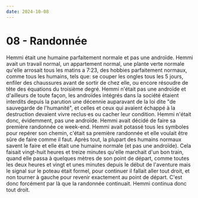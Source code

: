 ```yaml
---
date: 2024-10-08
---
```


# 08 - Randonnée

Hemmi était une humaine parfaitement normale et pas une androïde. Hemmi avait
un travail normal, un appartement normal, une plante verte normale qu'elle
arrosait tous les matins a 7:23, des hobbies parfaitement normaux, comme tous
les humains, tels que: se couper les ongles tous les 5 jours, enfiler des
chaussures avant de sortir de chez elle, ou encore résoudre de tête des
équations du troisième degré. Hemmi n'était pas une androïde et d'ailleurs de
toute façon, les androïdes intégrés dans la société étaient interdits depuis la
parution une décennie auparavant de la loi dite "de sauvegarde de l'humanité",
et celles et ceux qui avaient échappé à la destruction devaient vivre reclus·es
ou cacher leur condition. Hemmi n'était donc, évidemment, pas une androïde.
Hemmi avait décidé de faire sa première randonnée ce week-end. Hemmi avait
potassé tous les symboles pour repérer son chemin, c'était sa première
randonnée et elle voulait être sûre de faire comme il faut. Après tout, la
plupart des humains normaux savent le faire et elle était une humaine normale
(et pas une androïde). Cela faisait vingt-huit heures et treize minutes qu'elle
marchait d'un bon train, quand elle passa à quelques mètres de son point de
départ, comme toutes les deux heures et vingt et unes minutes depuis le début
de l'aventure mais le signal sur le poteau était formel, pour continuer il
fallait aller tout droit, et non tourner à gauche pour revenir exactement au
point de départ. C'est donc forcément par là que la randonnée continuait. Hemmi
continua donc tout droit.
